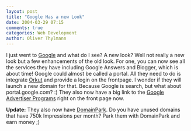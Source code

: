 ```yaml
---
layout: post
title: "Google Has a new Look"
date: 2004-03-29 07:15
comments: true
categories: Web Development
author: Oliver Thylmann
---
```



I just went to [Google](http://www.google.com/) and what do I see? A new look? Well not really a new look but a few enhancements of the old look. For one, you can now see all the services they have including Google Answers and Blogger, which is about time! Google could almost be called a portal. All they need to do is integrate [Orkut](http://www.orkut.com/) and provide a login on the frontpage. I wonder if they will launch a new domain for that. Because Google is search, but what about portal.google.com? :) They also now have a big link to the [Google Advertiser Programs](http://www.google.com/ads/programs.html) right on the front page now.

**Update:** They also now have [DomainPark](http://www.google.com/domainpark/). Do you have unused domains that have 750k Impressions per month? Park them with DomainPark and earn money ;)


